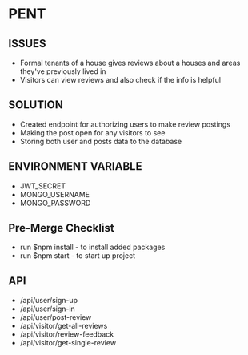 # PENT

## ISSUES

- Formal tenants of a house gives reviews about a houses and areas they've previously lived in
- Visitors can view reviews and also check if the info is helpful

## SOLUTION

- Created endpoint for authorizing users to make review postings
- Making the post open for any visitors to see 
- Storing both user and posts data to the database

## ENVIRONMENT VARIABLE

- JWT_SECRET
- MONGO_USERNAME
- MONGO_PASSWORD

## Pre-Merge Checklist

- run $npm install - to install added packages
- run $npm start - to start up project

## API

- /api/user/sign-up
- /api/user/sign-in
- /api/user/post-review
- /api/visitor/get-all-reviews
- /api/visitor/review-feedback
- /api/visitor/get-single-review
